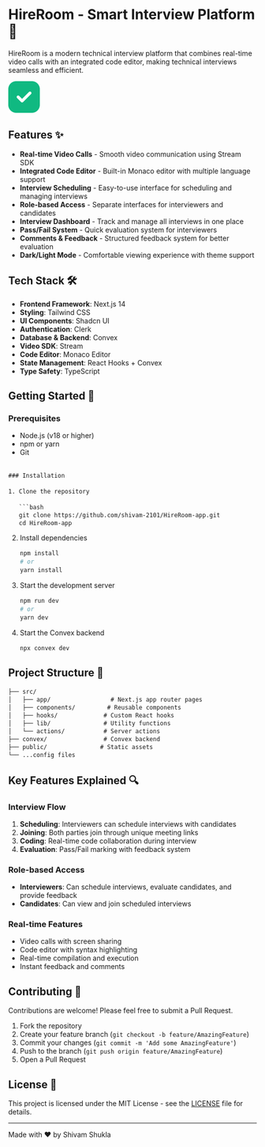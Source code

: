 # HireRoom - Smart Interview Platform 🎯

HireRoom is a modern technical interview platform that combines real-time video calls with an integrated code editor, making technical interviews seamless and efficient.

![HireRoom Logo](public/icon.svg)

## Features ✨

- **Real-time Video Calls** - Smooth video communication using Stream SDK
- **Integrated Code Editor** - Built-in Monaco editor with multiple language support
- **Interview Scheduling** - Easy-to-use interface for scheduling and managing interviews
- **Role-based Access** - Separate interfaces for interviewers and candidates
- **Interview Dashboard** - Track and manage all interviews in one place
- **Pass/Fail System** - Quick evaluation system for interviewers
- **Comments & Feedback** - Structured feedback system for better evaluation
- **Dark/Light Mode** - Comfortable viewing experience with theme support

## Tech Stack 🛠️

- **Frontend Framework**: Next.js 14
- **Styling**: Tailwind CSS
- **UI Components**: Shadcn UI
- **Authentication**: Clerk
- **Database & Backend**: Convex
- **Video SDK**: Stream
- **Code Editor**: Monaco Editor
- **State Management**: React Hooks + Convex
- **Type Safety**: TypeScript

## Getting Started 🚀

### Prerequisites

- Node.js (v18 or higher)
- npm or yarn
- Git

```

### Installation

1. Clone the repository

   ```bash
   git clone https://github.com/shivam-2101/HireRoom-app.git
   cd HireRoom-app
   ```

2. Install dependencies

   ```bash
   npm install
   # or
   yarn install
   ```

3. Start the development server

   ```bash
   npm run dev
   # or
   yarn dev
   ```

4. Start the Convex backend
   ```bash
   npx convex dev
   ```

## Project Structure 📁

```
├── src/
│   ├── app/                 # Next.js app router pages
│   ├── components/         # Reusable components
│   ├── hooks/             # Custom React hooks
│   ├── lib/               # Utility functions
│   └── actions/           # Server actions
├── convex/                # Convex backend
├── public/               # Static assets
└── ...config files
```

## Key Features Explained 🔍

### Interview Flow

1. **Scheduling**: Interviewers can schedule interviews with candidates
2. **Joining**: Both parties join through unique meeting links
3. **Coding**: Real-time code collaboration during interview
4. **Evaluation**: Pass/Fail marking with feedback system

### Role-based Access

- **Interviewers**: Can schedule interviews, evaluate candidates, and provide feedback
- **Candidates**: Can view and join scheduled interviews

### Real-time Features

- Video calls with screen sharing
- Code editor with syntax highlighting
- Real-time compilation and execution
- Instant feedback and comments

## Contributing 🤝

Contributions are welcome! Please feel free to submit a Pull Request.

1. Fork the repository
2. Create your feature branch (`git checkout -b feature/AmazingFeature`)
3. Commit your changes (`git commit -m 'Add some AmazingFeature'`)
4. Push to the branch (`git push origin feature/AmazingFeature`)
5. Open a Pull Request

## License 📝

This project is licensed under the MIT License - see the [LICENSE](LICENSE) file for details.

---

Made with ❤️ by Shivam Shukla
